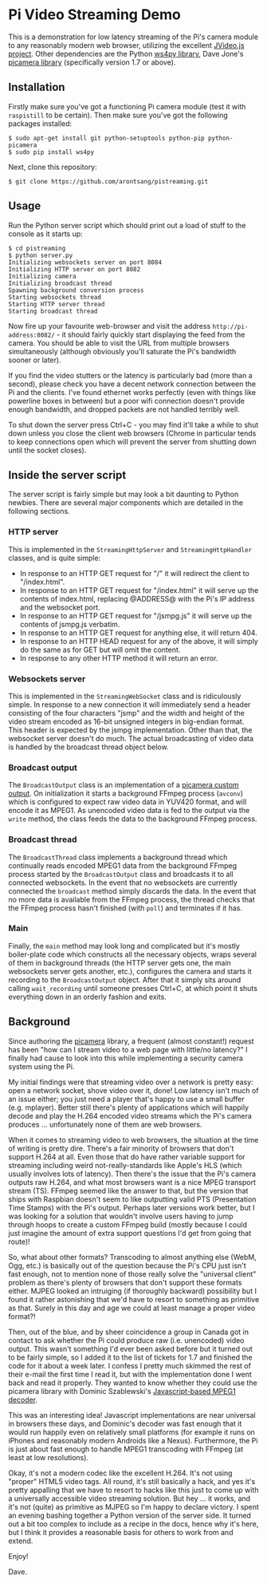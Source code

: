 # Pi Video Streaming Demo

This is a demonstration for low latency streaming of the Pi's camera module to
any reasonably modern web browser, utilizing the excellent
[JVideo.js project](https://github.com/videojs). Other dependencies are
the Python [ws4py library](http://ws4py.readthedocs.org/), Dave Jone's [picamera
library](http://picamera.readthedocs.org/) (specifically version 1.7 or above).


## Installation

Firstly make sure you've got a functioning Pi camera module (test it with
`raspistill` to be certain). Then make sure you've got the following packages
installed:

    $ sudo apt-get install git python-setuptools python-pip python-picamera
    $ sudo pip install ws4py

Next, clone this repository:

    $ git clone https://github.com/arontsang/pistreaming.git


## Usage

Run the Python server script which should print out a load of stuff
to the console as it starts up:

    $ cd pistreaming
    $ python server.py
    Initializing websockets server on port 8084
    Initializing HTTP server on port 8082
    Initializing camera
    Initializing broadcast thread
    Spawning background conversion process
    Starting websockets thread
    Starting HTTP server thread
    Starting broadcast thread

Now fire up your favourite web-browser and visit the address
`http://pi-address:8082/` - it should fairly quickly start displaying the feed
from the camera. You should be able to visit the URL from multiple browsers
simultaneously (although obviously you'll saturate the Pi's bandwidth sooner or
later).

If you find the video stutters or the latency is particularly bad (more than a
second), please check you have a decent network connection between the Pi and
the clients. I've found ethernet works perfectly (even with things like
powerline boxes in between) but a poor wifi connection doesn't provide enough
bandwidth, and dropped packets are not handled terribly well.

To shut down the server press Ctrl+C - you may find it'll take a while
to shut down unless you close the client web browsers (Chrome in particular
tends to keep connections open which will prevent the server from shutting down
until the socket closes).


## Inside the server script

The server script is fairly simple but may look a bit daunting to Python
newbies. There are several major components which are detailed in the following
sections.


### HTTP server

This is implemented in the `StreamingHttpServer` and `StreamingHttpHandler`
classes, and is quite simple:

* In response to an HTTP GET request for "/" it will redirect the client to
  "/index.html".
* In response to an HTTP GET request for "/index.html" it will serve up the
  contents of index.html, replacing @ADDRESS@ with the Pi's IP address and
  the websocket port.
* In response to an HTTP GET request for "/jsmpg.js" it will serve up the
  contents of jsmpg.js verbatim.
* In response to an HTTP GET request for anything else, it will return 404.
* In response to an HTTP HEAD request for any of the above, it will simply
  do the same as for GET but will omit the content.
* In response to any other HTTP method it will return an error.


### Websockets server

This is implemented in the `StreamingWebSocket` class and is ridiculously
simple. In response to a new connection it will immediately send a header
consisting of the four characters "jsmp" and the width and height of the video
stream encoded as 16-bit unsigned integers in big-endian format. This header is
expected by the jsmpg implementation. Other than that, the websocket server
doesn't do much. The actual broadcasting of video data is handled by the
broadcast thread object below.


### Broadcast output

The `BroadcastOutput` class is an implementation of a [picamera custom
output](http://picamera.readthedocs.org/en/latest/recipes2.html#custom-outputs).
On initialization it starts a background FFmpeg process (`avconv`) which is
configured to expect raw video data in YUV420 format, and will encode it as
MPEG1. As unencoded video data is fed to the output via the `write` method, the
class feeds the data to the background FFmpeg process.


### Broadcast thread

The `BroadcastThread` class implements a background thread which continually
reads encoded MPEG1 data from the background FFmpeg process started by the
`BroadcastOutput` class and broadcasts it to all connected websockets. In the
event that no websockets are currently connected the `broadcast` method simply
discards the data. In the event that no more data is available from the FFmpeg
process, the thread checks that the FFmpeg process hasn't finished (with
`poll`) and terminates if it has.


### Main

Finally, the `main` method may look long and complicated but it's mostly
boiler-plate code which constructs all the necessary objects, wraps several of
them in background threads (the HTTP server gets one, the main websockets
server gets another, etc.), configures the camera and starts it recording to
the `BroadcastOutput` object. After that it simply sits around calling
`wait_recording` until someone presses Ctrl+C, at which point it shuts
everything down in an orderly fashion and exits.


## Background

Since authoring the [picamera](http://picamera.readthedocs.org/) library, a
frequent (almost constant!) request has been "how can I stream video to a web
page with little/no latency?" I finally had cause to look into this while
implementing a security camera system using the Pi.

My initial findings were that streaming video over a network is pretty easy:
open a network socket, shove video over it, done! Low latency isn't much of an
issue either; you just need a player that's happy to use a small buffer (e.g.
mplayer). Better still there's plenty of applications which will happily decode
and play the H.264 encoded video streams which the Pi's camera produces ...
unfortunately none of them are web browsers.

When it comes to streaming video to web browsers, the situation at the time of
writing is pretty dire. There's a fair minority of browsers that don't support
H.264 at all. Even those that do have rather variable support for streaming
including weird not-really-standards like Apple's HLS (which usually involves
lots of latency). Then there's the issue that the Pi's camera outputs raw
H.264, and what most browsers want is a nice MPEG transport stream (TS). FFmpeg
seemed like the answer to that, but the version that ships with Raspbian
doesn't seem to like outputting valid PTS (Presentation Time Stamps) with the
Pi's output. Perhaps later versions work better, but I was looking for a
solution that wouldn't involve users having to jump through hoops to create a
custom FFmpeg build (mostly because I could just imagine the amount of extra
support questions I'd get from going that route)!

So, what about other formats? Transcoding to almost anything else (WebM, Ogg,
etc.) is basically out of the question because the Pi's CPU just isn't fast
enough, not to mention none of those really solve the "universal client"
problem as there's plenty of browsers that don't support these formats either.
MJPEG looked an intruiging (if thoroughly backward) possibility but I found it
rather astonishing that we'd have to resort to something as primitive as that.
Surely in this day and age we could at least manage a proper video format?!

Then, out of the blue, and by sheer coincidence a group in Canada got in
contact to ask whether the Pi could produce raw (i.e. unencoded) video output.
This wasn't something I'd ever been asked before but it turned out to be
fairly simple, so I added it to the list of tickets for 1.7 and finished the
code for it about a week later. I confess I pretty much skimmed the rest of
their e-mail the first time I read it, but with the implementation done I went
back and read it properly. They wanted to know whether they could use the
picamera library with Dominic Szablewski's [Javascript-based MPEG1
decoder](http://phoboslab.org/log/2013/09/html5-live-video-streaming-via-websockets).

This was an interesting idea! Javascript implementations are near universal in
browsers these days, and Dominic's decoder was fast enough that it would run
happily even on relatively small platforms (for example it runs on iPhones and
reasonably modern Androids like a Nexus). Furthermore, the Pi is just about
fast enough to handle MPEG1 transcoding with FFmpeg (at least at low
resolutions).

Okay, it's not a modern codec like the excellent H.264. It's not using "proper"
HTML5 video tags. All round, it's still basically a hack, and yes it's pretty
appalling that we have to resort to hacks like this just to come up with a
universally accessible video streaming solution. But hey ... it works, and it's
not (quite) as primitive as MJPEG so I'm happy to declare victory. I spent an
evening bashing together a Python version of the server side. It turned out a
bit too complex to include as a recipe in the docs, hence why it's here, but I
think it provides a reasonable basis for others to work from and extend.

Enjoy!

Dave.
